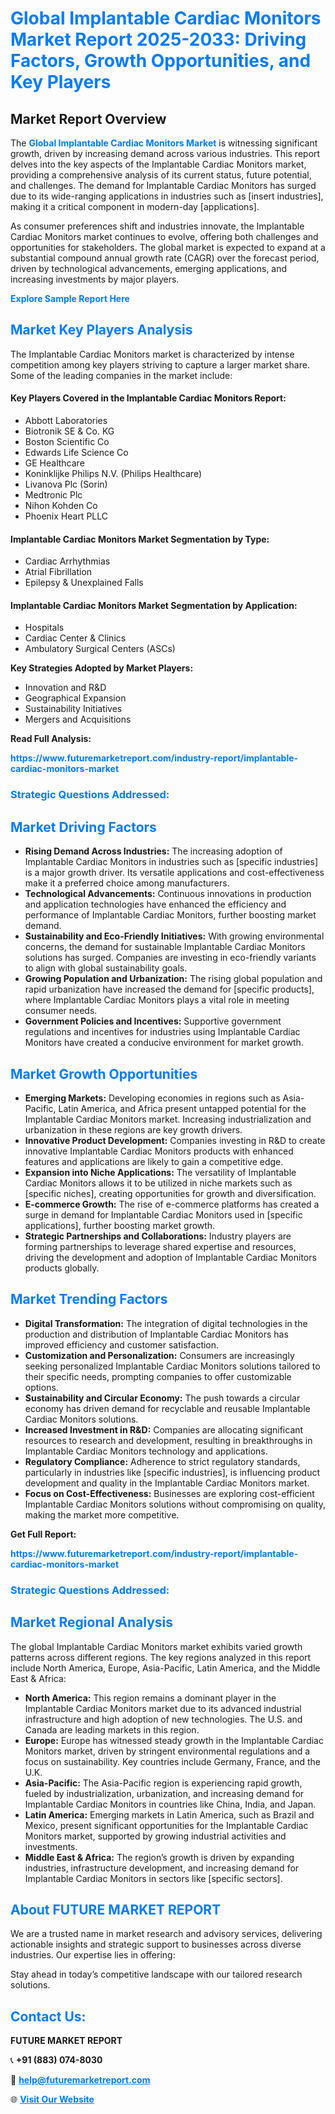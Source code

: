 <h1 style="color: #007BFF;">Global Implantable Cardiac Monitors Market Report 2025-2033: Driving Factors, Growth Opportunities, and Key Players</h1>

<section id="overview">
<h2>Market Report Overview</h2>
<p>The <a href="https://www.futuremarketreport.com/industry-report/implantable-cardiac-monitors-market" style="color: #007BFF; text-decoration: none;"><strong>Global Implantable Cardiac Monitors Market</strong></a> is witnessing significant growth, driven by increasing demand across various industries. This report delves into the key aspects of the Implantable Cardiac Monitors market, providing a comprehensive analysis of its current status, future potential, and challenges. The demand for Implantable Cardiac Monitors has surged due to its wide-ranging applications in industries such as [insert industries], making it a critical component in modern-day [applications].</p>
<p>As consumer preferences shift and industries innovate, the Implantable Cardiac Monitors market continues to evolve, offering both challenges and opportunities for stakeholders. The global market is expected to expand at a substantial compound annual growth rate (CAGR) over the forecast period, driven by technological advancements, emerging applications, and increasing investments by major players.</p>
</section>

<section id="overview">
<p><a href="https://www.futuremarketreport.com/request-sample/reportId=104426" style="color: #007BFF; text-decoration: none;"><strong>Explore Sample Report Here</strong></a></p>
</section>

<section id="key-players">
<h2 style="color: #007BFF;">Market Key Players Analysis</h2>
<p>The Implantable Cardiac Monitors market is characterized by intense competition among key players striving to capture a larger market share. Some of the leading companies in the market include:</p>
<h4>Key Players Covered in the Implantable Cardiac Monitors Report:</h4>
<ul><li>Abbott Laboratories</li><li>Biotronik SE &amp; Co. KG</li><li>Boston Scientific Co</li><li>Edwards Life Science Co</li><li>GE Healthcare</li><li>Koninklijke Philips N.V. (Philips Healthcare)</li><li>Livanova Plc (Sorin)</li><li>Medtronic Plc</li><li>Nihon Kohden Co</li><li>Phoenix Heart PLLC</li></ul>
<h4>Implantable Cardiac Monitors Market Segmentation by Type:</h4>
<ul><li>Cardiac Arrhythmias</li><li>Atrial Fibrillation</li><li>Epilepsy &amp; Unexplained Falls</li></ul>

<h4>Implantable Cardiac Monitors Market Segmentation by Application:</h4>
<ul><li>Hospitals</li><li>Cardiac Center &amp; Clinics</li><li>Ambulatory Surgical Centers (ASCs)</li></ul>
<p><strong>Key Strategies Adopted by Market Players:</strong></p>
<ul>
<li>Innovation and R&D</li>
<li>Geographical Expansion</li>
<li>Sustainability Initiatives</li>
<li>Mergers and Acquisitions</li>
</ul>
</section>

<section>
<p><strong>Read Full Analysis: </strong></p><a href="https://www.futuremarketreport.com/industry-report/implantable-cardiac-monitors-market" style="color: #007BFF; text-decoration: none;"><strong>https://www.futuremarketreport.com/industry-report/implantable-cardiac-monitors-market</strong></a>
<h3 style="color: #007BFF;">Strategic Questions Addressed:</h3>
</section>

<section id="driving-factors">
<h2 style="color: #007BFF;">Market Driving Factors</h2>
<ul>
<li><strong>Rising Demand Across Industries:</strong> The increasing adoption of Implantable Cardiac Monitors in industries such as [specific industries] is a major growth driver. Its versatile applications and cost-effectiveness make it a preferred choice among manufacturers.</li>
<li><strong>Technological Advancements:</strong> Continuous innovations in production and application technologies have enhanced the efficiency and performance of Implantable Cardiac Monitors, further boosting market demand.</li>
<li><strong>Sustainability and Eco-Friendly Initiatives:</strong> With growing environmental concerns, the demand for sustainable Implantable Cardiac Monitors solutions has surged. Companies are investing in eco-friendly variants to align with global sustainability goals.</li>
<li><strong>Growing Population and Urbanization:</strong> The rising global population and rapid urbanization have increased the demand for [specific products], where Implantable Cardiac Monitors plays a vital role in meeting consumer needs.</li>
<li><strong>Government Policies and Incentives:</strong> Supportive government regulations and incentives for industries using Implantable Cardiac Monitors have created a conducive environment for market growth.</li>
</ul>
</section>

<section id="growth-opportunities">
<h2 style="color: #007BFF;">Market Growth Opportunities</h2>
<ul>
<li><strong>Emerging Markets:</strong> Developing economies in regions such as Asia-Pacific, Latin America, and Africa present untapped potential for the Implantable Cardiac Monitors market. Increasing industrialization and urbanization in these regions are key growth drivers.</li>
<li><strong>Innovative Product Development:</strong> Companies investing in R&D to create innovative Implantable Cardiac Monitors products with enhanced features and applications are likely to gain a competitive edge.</li>
<li><strong>Expansion into Niche Applications:</strong> The versatility of Implantable Cardiac Monitors allows it to be utilized in niche markets such as [specific niches], creating opportunities for growth and diversification.</li>
<li><strong>E-commerce Growth:</strong> The rise of e-commerce platforms has created a surge in demand for Implantable Cardiac Monitors used in [specific applications], further boosting market growth.</li>
<li><strong>Strategic Partnerships and Collaborations:</strong> Industry players are forming partnerships to leverage shared expertise and resources, driving the development and adoption of Implantable Cardiac Monitors products globally.</li>
</ul>
</section>

<section id="trending-factors">
<h2 style="color: #007BFF;">Market Trending Factors</h2>
<ul>
<li><strong>Digital Transformation:</strong> The integration of digital technologies in the production and distribution of Implantable Cardiac Monitors has improved efficiency and customer satisfaction.</li>
<li><strong>Customization and Personalization:</strong> Consumers are increasingly seeking personalized Implantable Cardiac Monitors solutions tailored to their specific needs, prompting companies to offer customizable options.</li>
<li><strong>Sustainability and Circular Economy:</strong> The push towards a circular economy has driven demand for recyclable and reusable Implantable Cardiac Monitors solutions.</li>
<li><strong>Increased Investment in R&D:</strong> Companies are allocating significant resources to research and development, resulting in breakthroughs in Implantable Cardiac Monitors technology and applications.</li>
<li><strong>Regulatory Compliance:</strong> Adherence to strict regulatory standards, particularly in industries like [specific industries], is influencing product development and quality in the Implantable Cardiac Monitors market.</li>
<li><strong>Focus on Cost-Effectiveness:</strong> Businesses are exploring cost-efficient Implantable Cardiac Monitors solutions without compromising on quality, making the market more competitive.</li>
</ul>
</section>

<section>
<p><strong>Get Full Report: </strong></p><a href="https://www.futuremarketreport.com/industry-report/implantable-cardiac-monitors-market" style="color: #007BFF; text-decoration: none;"><strong>https://www.futuremarketreport.com/industry-report/implantable-cardiac-monitors-market</strong></a>
<h3 style="color: #007BFF;">Strategic Questions Addressed:</h3>
</section>


<section id="regional-analysis">
<h2 style="color: #007BFF;">Market Regional Analysis</h2>
<p>The global Implantable Cardiac Monitors market exhibits varied growth patterns across different regions. The key regions analyzed in this report include North America, Europe, Asia-Pacific, Latin America, and the Middle East & Africa:</p>
<ul>
<li><strong>North America:</strong> This region remains a dominant player in the Implantable Cardiac Monitors market due to its advanced industrial infrastructure and high adoption of new technologies. The U.S. and Canada are leading markets in this region.</li>
<li><strong>Europe:</strong> Europe has witnessed steady growth in the Implantable Cardiac Monitors market, driven by stringent environmental regulations and a focus on sustainability. Key countries include Germany, France, and the U.K.</li>
<li><strong>Asia-Pacific:</strong> The Asia-Pacific region is experiencing rapid growth, fueled by industrialization, urbanization, and increasing demand for Implantable Cardiac Monitors in countries like China, India, and Japan.</li>
<li><strong>Latin America:</strong> Emerging markets in Latin America, such as Brazil and Mexico, present significant opportunities for the Implantable Cardiac Monitors market, supported by growing industrial activities and investments.</li>
<li><strong>Middle East & Africa:</strong> The region’s growth is driven by expanding industries, infrastructure development, and increasing demand for Implantable Cardiac Monitors in sectors like [specific sectors].</li>
</ul>
</section>

<footer>
<h2 style="color: #007BFF;">About FUTURE MARKET REPORT</h2>
<p>We are a trusted name in market research and advisory services, delivering actionable insights and strategic support to businesses across diverse industries. Our expertise lies in offering:</p>

<p>Stay ahead in today’s competitive landscape with our tailored research solutions.</p>

<h2 style="color: #007BFF;">Contact Us:</h2>
<p><strong>FUTURE MARKET REPORT</strong></p>
<p>📞 <strong>+91 (883) 074-8030</strong></p>
<p>📧 <strong><a href="mailto:help@futuremarketreport.com" style="color: #007BFF;">help@futuremarketreport.com</a></strong></p>
<p>🌐 <strong><a href="https://www.futuremarketreport.com/" style="color: #007BFF;">Visit Our Website</a></strong></p>
</footer>